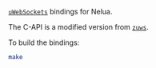 [`uWebSockets`](https://github.com/uNetworking/uWebSockets) bindings for Nelua.

The C-API is a modified version from [`zuws`](https://github.com/harmony-co/zuws).

To build the bindings:
```sh
make
```
